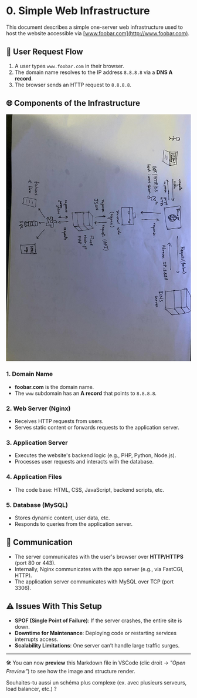 # 0. Simple Web Infrastructure

This document describes a simple one-server web infrastructure used to host the website accessible via [www.foobar.com](http://www.foobar.com).

## 🔁 User Request Flow

1. A user types `www.foobar.com` in their browser.
2. The domain name resolves to the IP address `8.8.8.8` via a **DNS A record**.
3. The browser sends an HTTP request to `8.8.8.8`.

## 🌐 Components of the Infrastructure

![Simple Web Stack](images/0-simple_web_stack.jpeg)

### 1. Domain Name
- **foobar.com** is the domain name.
- The `www` subdomain has an **A record** that points to `8.8.8.8`.

### 2. Web Server (Nginx)
- Receives HTTP requests from users.
- Serves static content or forwards requests to the application server.

### 3. Application Server
- Executes the website's backend logic (e.g., PHP, Python, Node.js).
- Processes user requests and interacts with the database.

### 4. Application Files
- The code base: HTML, CSS, JavaScript, backend scripts, etc.

### 5. Database (MySQL)
- Stores dynamic content, user data, etc.
- Responds to queries from the application server.

## 📡 Communication

- The server communicates with the user's browser over **HTTP/HTTPS** (port 80 or 443).
- Internally, Nginx communicates with the app server (e.g., via FastCGI, HTTP).
- The application server communicates with MySQL over TCP (port 3306).

## ⚠️ Issues With This Setup

- **SPOF (Single Point of Failure)**: If the server crashes, the entire site is down.
- **Downtime for Maintenance**: Deploying code or restarting services interrupts access.
- **Scalability Limitations**: One server can’t handle large traffic surges.

---

🛠️ You can now **preview** this Markdown file in VSCode (clic droit → *"Open Preview"*) to see how the image and structure render.

Souhaites-tu aussi un schéma plus complexe (ex. avec plusieurs serveurs, load balancer, etc.) ?
